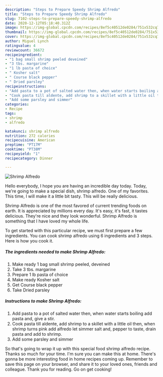 ```yaml
---
description: "Steps to Prepare Speedy Shrimp Alfredo"
title: "Steps to Prepare Speedy Shrimp Alfredo"
slug: 7102-steps-to-prepare-speedy-shrimp-alfredo
date: 2020-12-12T05:18:40.312Z
image: https://img-global.cpcdn.com/recipes/8ef5c40512de0284/751x532cq70/shrimp-alfredo-recipe-main-photo.jpg
thumbnail: https://img-global.cpcdn.com/recipes/8ef5c40512de0284/751x532cq70/shrimp-alfredo-recipe-main-photo.jpg
cover: https://img-global.cpcdn.com/recipes/8ef5c40512de0284/751x532cq70/shrimp-alfredo-recipe-main-photo.jpg
author: Miguel Lynch
ratingvalue: 4
reviewcount: 36672
recipeingredient:
- "1 bag small shrimp peeled deveined"
- "3 tbs. margarine"
- "1 lb pasta of choice"
- " Kosher salt"
- " Course black pepper"
- " Dried parsley"
recipeinstructions:
- "Add pasta to a pot of salted water then, when water starts boiling add pasta and, give a stir."
- "Cook pasta till aldente, add shrimp to a skillet with a little oil then, when shrimp turns pink add alfredo let simmer salt and, pepper to taste, drain pasta and add to shrimp."
- "Add some parsley and simmer"
categories:
- Recipe
tags:
- shrimp
- alfredo

katakunci: shrimp alfredo 
nutrition: 272 calories
recipecuisine: American
preptime: "PT17M"
cooktime: "PT38M"
recipeyield: "1"
recipecategory: Dinner

---
```



![Shrimp Alfredo](https://img-global.cpcdn.com/recipes/8ef5c40512de0284/751x532cq70/shrimp-alfredo-recipe-main-photo.jpg)

Hello everybody, I hope you are having an incredible day today. Today, we're going to make a special dish, shrimp alfredo. One of my favorites. This time, I will make it a little bit tasty. This will be really delicious.



Shrimp Alfredo is one of the most favored of current trending foods on earth. It is appreciated by millions every day. It's easy, it's fast, it tastes delicious. They're nice and they look wonderful. Shrimp Alfredo is something that I have loved my whole life.


To get started with this particular recipe, we must first prepare a few ingredients. You can cook shrimp alfredo using 6 ingredients and 3 steps. Here is how you cook it.

<!--inarticleads1-->

##### The ingredients needed to make Shrimp Alfredo:

1. Make ready 1 bag small shrimp peeled, deveined
1. Take 3 tbs. margarine
1. Prepare 1 lb pasta of choice
1. Make ready  Kosher salt
1. Get  Course black pepper
1. Take  Dried parsley




<!--inarticleads2-->

##### Instructions to make Shrimp Alfredo:

1. Add pasta to a pot of salted water then, when water starts boiling add pasta and, give a stir.
1. Cook pasta till aldente, add shrimp to a skillet with a little oil then, when shrimp turns pink add alfredo let simmer salt and, pepper to taste, drain pasta and add to shrimp.
1. Add some parsley and simmer




So that's going to wrap it up with this special food shrimp alfredo recipe. Thanks so much for your time. I'm sure you can make this at home. There's gonna be more interesting food in home recipes coming up. Remember to save this page on your browser, and share it to your loved ones, friends and colleague. Thank you for reading. Go on get cooking!
